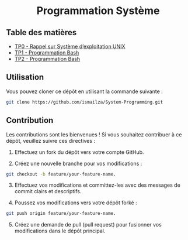 <h1 align="center">Programmation Système</h1>

## Table des matières

<ul>
  <li><a href="https://github.com/ismailza/System-Programming/tree/main/TP0">TP0 - Rappel sur Système d’exploitation UNIX</a></li>
  <li><a href="https://github.com/ismailza/System-Programming/tree/main/TP1">TP1 - Programmation Bash</a></li>
  <li><a href="https://github.com/ismailza/System-Programming/tree/main/TP2">TP2 - Programmation Bash</a></li>
</ul>

## Utilisation

Vous pouvez cloner ce dépôt en utilisant la commande suivante :
```bash
git clone https://github.com/ismailza/System-Programming.git
```

## Contribution

Les contributions sont les bienvenues ! Si vous souhaitez contribuer à ce dépôt, veuillez suivre ces directives :

1. Effectuez un fork du dépôt vers votre compte GitHub.

2. Créez une nouvelle branche pour vos modifications :
  ```bash
  git checkout -b feature/your-feature-name.
  ```

3. Effectuez vos modifications et committez-les avec des messages de commit clairs et descriptifs.
   
4. Poussez vos modifications vers votre dépôt forké :
  ```bash 
  git push origin feature/your-feature-name.
  ```

5. Créez une demande de pull (pull request) pour fusionner vos modifications dans le dépôt principal.

